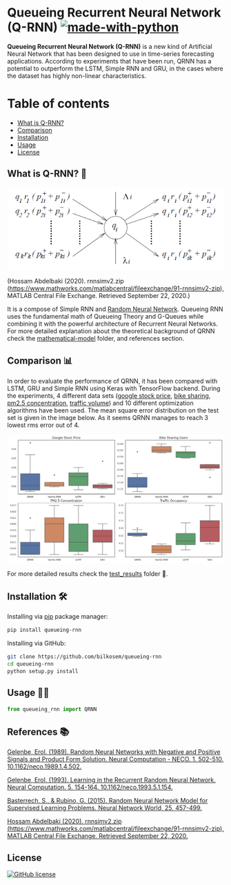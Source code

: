 # Queueing Recurrent Neural Network (Q-RNN) [![made-with-python](https://img.shields.io/badge/Made%20with-Python-1f425f.svg)](https://www.python.org/)

**Queueing Recurrent Neural Network (Q-RNN)** is a new kind of Artificial Neural Network that has been designed to use in time-series forecasting applications. According to experiments that have been run, QRNN has a potential to outperform the LSTM, Simple RNN and GRU, in the cases where the dataset has highly non-linear characteristics.

# Table of contents

- [What is Q-RNN?](#QRNN)
- [Comparison](#comparison)
- [Installation](#installation)
- [Usage](#usage)
- [License](#license)

## What is Q-RNN? 🤔
![Random Neuron](images/random_neuron.png)

(Hossam Abdelbaki (2020). rnnsimv2.zip (https://www.mathworks.com/matlabcentral/fileexchange/91-rnnsimv2-zip), MATLAB Central File Exchange. Retrieved September 22, 2020.)

It is a compose of Simple RNN and [Random Neural Network](https://github.com/bilkosem/random_neural_network). Queueing RNN uses the fundamental math of Queueing Theory and G-Queues while combining it with the powerful architecture of Recurrent Neural Networks. For more detailed explanation about the theoretical background of QRNN check the [mathematical-model](https://github.com/bilkosem/queueing-rnn/tree/master/mathematical-model) folder, and references section. 

## Comparison 📊

In order to evaluate the performance of QRNN, it has been compared with LSTM, GRU and Simple RNN using Keras with TensorFlow backend. During the experiments, 4 different data sets ([google stock price](https://www.kaggle.com/medharawat/google-stock-price), [bike sharing](https://archive.ics.uci.edu/ml/datasets/bike+sharing+dataset), [pm2.5 concentration](https://archive.ics.uci.edu/ml/datasets/Beijing+PM2.5+Data), [traffic volume](https://archive.ics.uci.edu/ml/datasets/Metro+Interstate+Traffic+Volume)) and 10 different optimization algorithms have been used. The mean square error distribution on the test set is given in the image below. As it seems QRNN manages to reach 3 lowest rms error out of 4. 

![Overall Comparison](test_results/overall_comparison.png)

For more detailed results check the [test_results](https://github.com/bilkosem/queueing-rnn/tree/master/test_results) folder 🔎.

## Installation 🛠

Installing via [pip](https://pip.pypa.io/en/stable/) package manager:

```bash
pip install queueing-rnn
```

Installing via GitHub:

```bash
git clone https://github.com/bilkosem/queueing-rnn
cd queueing-rnn
python setup.py install
```

## Usage 👩‍💻

```python
from queueing_rnn import QRNN
```

## References 📚

[Gelenbe, Erol. (1989). Random Neural Networks with Negative and Positive Signals and Product Form Solution. Neural Computation - NECO. 1. 502-510. 10.1162/neco.1989.1.4.502.](https://www.researchgate.net/publication/239294946_Random_Neural_Networks_with_Negative_and_Positive_Signals_and_Product_Form_Solution) 

[Gelenbe, Erol. (1993). Learning in the Recurrent Random Neural Network. Neural Computation. 5. 154-164. 10.1162/neco.1993.5.1.154.](https://www.researchgate.net/publication/220499635_Learning_in_the_Recurrent_Random_Neural_Network)

[Basterrech, S., & Rubino, G. (2015). Random Neural Network Model for Supervised Learning Problems. Neural Network World, 25, 457-499.](https://www.semanticscholar.org/paper/Random-neural-network-model-for-supervised-learning-Basterrech-Rubino/b2ebb88e1d78c726aab274ec149d65e86999cbef)

[Hossam Abdelbaki (2020). rnnsimv2.zip (https://www.mathworks.com/matlabcentral/fileexchange/91-rnnsimv2-zip), MATLAB Central File Exchange. Retrieved September 22, 2020.](https://www.mathworks.com/matlabcentral/fileexchange/91-rnnsimv2-zip?s_tid=FX_rc1_behav)


## License

[![GitHub license](https://img.shields.io/github/license/Naereen/StrapDown.js.svg)](https://github.com/Naereen/StrapDown.js/blob/master/LICENSE)

